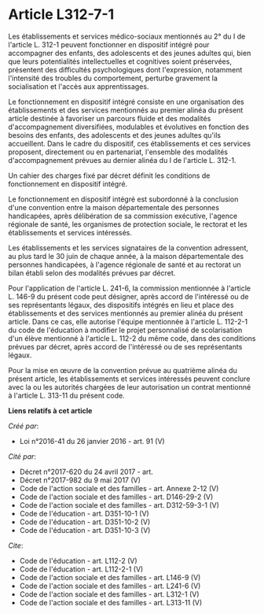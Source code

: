 # Article L312-7-1

Les établissements et services médico-sociaux mentionnés au 2° du I de l'article L. 312-1 peuvent fonctionner en dispositif
intégré pour accompagner des enfants, des adolescents et des jeunes adultes qui, bien que leurs potentialités intellectuelles
et cognitives soient préservées, présentent des difficultés psychologiques dont l'expression, notamment l'intensité des
troubles du comportement, perturbe gravement la socialisation et l'accès aux apprentissages. 

Le fonctionnement en dispositif intégré consiste en une organisation des établissements et des services mentionnés au premier
alinéa du présent article destinée à favoriser un parcours fluide et des modalités d'accompagnement diversifiées, modulables
et évolutives en fonction des besoins des enfants, des adolescents et des jeunes adultes qu'ils accueillent. Dans le cadre du
dispositif, ces établissements et ces services proposent, directement ou en partenariat, l'ensemble des modalités
d'accompagnement prévues au dernier alinéa du I de l'article L. 312-1. 

Un cahier des charges fixé par décret définit les conditions de fonctionnement en dispositif intégré. 

Le fonctionnement en dispositif intégré est subordonné à la conclusion d'une convention entre la maison départementale des
personnes handicapées, après délibération de sa commission exécutive, l'agence régionale de santé, les organismes de
protection sociale, le rectorat et les établissements et services intéressés. 

Les établissements et les services signataires de la convention adressent, au plus tard le 30 juin de chaque année, à la
maison départementale des personnes handicapées, à l'agence régionale de santé et au rectorat un bilan établi selon des
modalités prévues par décret. 

Pour l'application de l'article L. 241-6, la commission mentionnée à l'article L. 146-9 du présent code peut désigner, après
accord de l'intéressé ou de ses représentants légaux, des dispositifs intégrés en lieu et place des établissements et des
services mentionnés au premier alinéa du présent article. Dans ce cas, elle autorise l'équipe mentionnée à l'article L.
112-2-1 du code de l'éducation à modifier le projet personnalisé de scolarisation d'un élève mentionné à l'article L. 112-2
du même code, dans des conditions prévues par décret, après accord de l'intéressé ou de ses représentants légaux. 

Pour la mise en œuvre de la convention prévue au quatrième alinéa du présent article, les établissements et services
intéressés peuvent conclure avec la ou les autorités chargées de leur autorisation un contrat mentionné à l'article L. 313-11
du présent code.

**Liens relatifs à cet article**

_Créé par_:

  - Loi n°2016-41 du 26 janvier 2016 - art. 91 (V)

_Cité par_:

  - Décret n°2017-620 du 24 avril 2017 - art.
  - Décret n°2017-982 du 9 mai 2017 (V)
  - Code de l'action sociale et des familles - art. Annexe 2-12 (V)
  - Code de l'action sociale et des familles - art. D146-29-2 (V)
  - Code de l'action sociale et des familles - art. D312-59-3-1 (V)
  - Code de l'éducation - art. D351-10-1 (V)
  - Code de l'éducation - art. D351-10-2 (V)
  - Code de l'éducation - art. D351-10-3 (V)

_Cite_:

  - Code de l'éducation - art. L112-2 (V)
  - Code de l'éducation - art. L112-2-1 (V)
  - Code de l'action sociale et des familles - art. L146-9 (V)
  - Code de l'action sociale et des familles - art. L241-6 (V)
  - Code de l'action sociale et des familles - art. L312-1 (V)
  - Code de l'action sociale et des familles - art. L313-11 (V)
